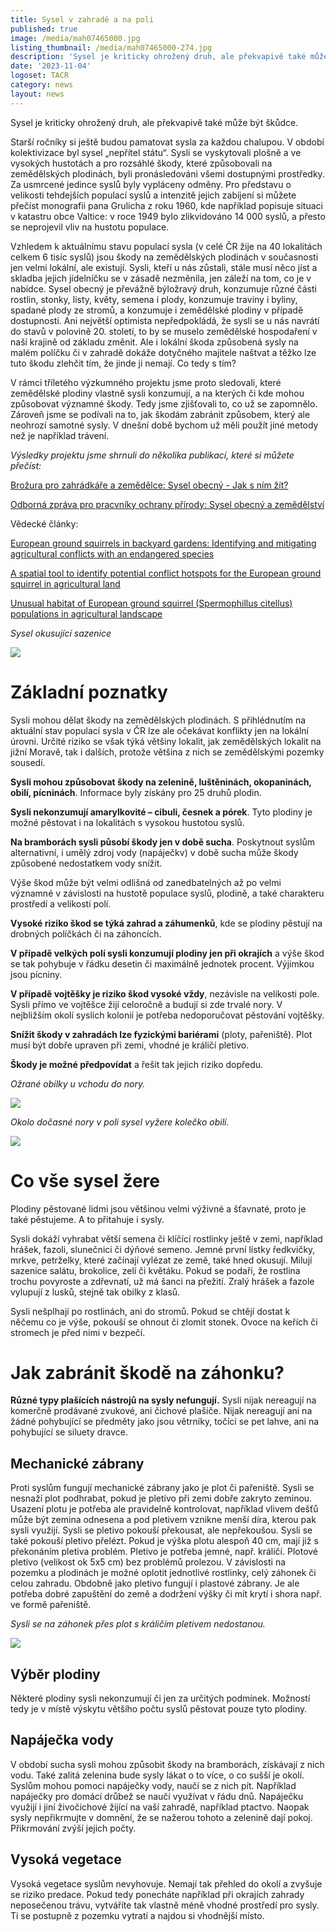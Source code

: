 ```yaml
---
title: Sysel v zahradě a na poli
published: true
image: /media/mah07465000.jpg
listing_thumbnail: /media/mah07465000-274.jpg
description: 'Sysel je kriticky ohrožený druh, ale překvapivě také může být škůdce. '
date: '2023-11-04'
logoset: TACR
category: news
layout: news
---
```

Sysel je kriticky ohrožený druh, ale překvapivě také může být škůdce. 

Starší ročníky si ještě budou pamatovat sysla za každou chalupou. V období kolektivizace byl sysel „nepřítel státu“. Sysli se vyskytovali plošně a ve vysokých hustotách a pro rozsáhlé škody, které způsobovali na zemědělských plodinách, byli pronásledováni všemi dostupnými prostředky. Za usmrcené jedince syslů byly vypláceny odměny. Pro představu o velikosti tehdejších populací syslů a intenzitě jejich zabíjení si můžete přečíst monografii pana Grulicha z roku 1960, kde například popisuje situaci v katastru obce Valtice: v roce 1949 bylo zlikvidováno 14 000 syslů, a přesto se neprojevil vliv na hustotu populace. 

Vzhledem k aktuálnímu stavu populací sysla (v celé ČR žije na 40 lokalitách celkem 6 tisíc syslů) jsou škody na zemědělských plodinách v současnosti jen velmi lokální, ale existují. Sysli, kteří u nás zůstali, stále musí něco jíst a skladba jejich jídelníčku se v zásadě nezměnila, jen záleží na tom, co je v nabídce. Sysel obecný je převážně býložravý druh, konzumuje různé části rostlin, stonky, listy, květy, semena i plody, konzumuje traviny i byliny, spadané plody ze stromů, a konzumuje i zemědělské plodiny v případě dostupnosti. Ani největší optimista nepředpokládá, že sysli se u nás navrátí do stavů v polovině 20. století, to by se muselo zemědělské hospodaření v naší krajině od základu změnit. Ale i lokální škoda způsobená sysly na malém políčku či v zahradě dokáže dotyčného majitele naštvat a těžko lze tuto škodu zlehčit tím, že jinde ji nemají. Co tedy s tím?

V rámci tříletého výzkumného projektu jsme proto sledovali, které zemědělské plodiny vlastně sysli konzumují, a na kterých či kde mohou způsobovat významné škody. Tedy jsme zjišťovali to, co už se zapomnělo. Zároveň jsme se podívali na to, jak škodám zabránit způsobem, který ale neohrozí samotné sysly. V dnešní době bychom už měli použít jiné metody než je například trávení. 

_Výsledky projektu jsme shrnuli do několika publikací, které si můžete přečíst:_

[Brožura pro zahrádkáře a zemědělce: Sysel obecný - Jak s ním žít?](https://www.syslinavinici.cz/media/ALKA_brozura_SYSEL_tacr.pdf)

[Odborná zpráva pro pracvníky ochrany přírody: Sysel obecný a zemědělství ](https://www.syslinavinici.cz/media/Sysel_zemedelstvi_zprava_final_web.pdf)

Vědecké články:

[European ground squirrels in backyard gardens: Identifying and mitigating agricultural conflicts with an endangered species](https://museucienciesjournals.cat/abc/issue/46-2-2023-abc/european-ground-squirrels-in-backyard-gardens-identifying-and-mitigating-agricultural-conflicts-with-an-endangered-species)

[A spatial tool to identify potential conflict hotspots for the European ground squirrel in agricultural land](https://museucienciesjournals.cat/abc/issue/46-2-2023-abc/a-spatial-tool-to-identify-potential-conflict-hotspots-for-the-european-ground-squirrel-in-agricultural-land)

[Unusual habitat of European ground squirrel (Spermophillus citellus) populations in agricultural landscape](https://www.alkawildlife.eu/media/Thaya19_Polednikova_etal_fin.pdf)

_Sysel okusující sazenice_

![](/media/f52_00026.jpg)

# Základní poznatky

Sysli mohou dělat škody na zemědělských plodinách. S přihlédnutím na aktuální stav populací sysla v ČR lze ale očekávat konflikty jen na lokální úrovni. Určité riziko se však týká většiny lokalit, jak zemědělských lokalit na jižní Moravě, tak i dalších, protože většina z nich se zemědělskými pozemky sousedí. 

**Sysli mohou způsobovat škody na zelenině, luštěninách, okopaninách, obilí, pícninách**. Informace byly získány pro 25 druhů plodin.

**Sysli nekonzumují amarylkovité – cibuli, česnek a pórek**. Tyto plodiny je možné pěstovat i na lokalitách s vysokou hustotou syslů. 

**Na bramborách sysli působí škody jen v době sucha**. Poskytnout syslům alternativní, i umělý zdroj vody (napáječkv) v době sucha může škody způsobené nedostatkem vody snížit.

Výše škod může být velmi odlišná od zanedbatelných až po velmi významné v závislosti na hustotě populace syslů, plodině, a také charakteru prostředí a velikosti polí.

**Vysoké riziko škod se týká zahrad a záhumenků**, kde se plodiny pěstují na drobných políčkách či na záhoncích. 

**V případě velkých polí sysli konzumují plodiny jen při okrajích** a výše škod se tak pohybuje v řádku desetin či maximálně jednotek procent. Výjimkou jsou pícniny. 

**V případě vojtěšky je riziko škod vysoké vždy**, nezávisle na velikosti pole. Sysli přímo ve vojtěšce žijí celoročně a budují si zde trvalé nory. V nejbližším okolí syslích kolonií je potřeba nedoporučovat pěstování vojtěšky. 

**Snížit škody v zahradách lze fyzickými bariérami** (ploty, pařeniště). Plot musí být dobře upraven při zemi, vhodné je králičí pletivo. 

**Škody je možné předpovídat** a řešit tak jejich riziko dopředu. 

_Ožrané obilky u vchodu do nory._

![](/media/img_7509.jpg)

_Okolo dočasné nory v poli sysel vyžere kolečko obilí._

![](/media/dscn4327.jpg)

# Co vše sysel žere

Plodiny pěstované lidmi jsou většinou velmi výživné a šťavnaté, proto je také pěstujeme. A to přitahuje i sysly. 

Sysli dokáží vyhrabat větší semena či klíčící rostlinky ještě v zemi, například hrášek, fazoli, slunečnici či dýňové semeno. Jemné první lístky ředkvičky, mrkve, petrželky, které začínají vylézat ze země, také hned okusují. Milují sazenice salátu, brokolice, zelí či květáku. Pokud se podaří, že rostlina trochu povyroste a zdřevnatí, už má šanci na přežití. Zralý hrášek a fazole vylupují z lusků, stejně tak obilky z klasů. 

Sysli nešplhají po rostlinách, ani do stromů. Pokud se chtějí dostat k něčemu co je výše, pokouší se ohnout či zlomit stonek. Ovoce na keřích či stromech je před nimi v bezpečí. 

# Jak zabránit škodě na záhonku?

**Různé typy plašících nástrojů na sysly nefungují.** Sysli nijak nereagují na komerčně prodávané zvukové, ani čichové plašiče. Nijak nereagují ani na žádné pohybující se předměty jako jsou větrníky, točící se pet lahve, ani na pohybující se siluety dravce.

## Mechanické zábrany

Proti syslům fungují mechanické zábrany jako je plot či pařeniště. Sysli se nesnaží plot podhrabat, pokud je pletivo při zemi dobře zakryto zeminou. Usazení plotu je potřeba ale pravidelně kontrolovat, například vlivem dešťů může být zemina odnesena a pod pletivem vznikne menší díra, kterou pak sysli využijí. Sysli se pletivo pokouší překousat, ale nepřekoušou. Sysli se také pokouší pletivo přelézt. Pokud je výška plotu alespoň 40 cm, mají již s překonáním pletiva problém. Pletivo je potřeba jemné, např. králičí. Plotové pletivo (velikost ok  5x5 cm) bez problémů prolezou. V závislosti na pozemku a plodinách je možné oplotit jednotlivé rostlinky, celý záhonek či celou zahradu. Obdobně jako pletivo fungují i plastové zábrany. Je ale potřeba dobré zapuštění do země a dodržení výšky či mít krytí i shora např. ve formě pařeniště. 

_Sysli se na záhonek přes plot s králičím pletivem nedostanou._

![](/media/f73_00035.jpg)

## Výběr plodiny

Některé plodiny sysli nekonzumují či jen za určitých podmínek. Možností tedy je v místě výskytu většího počtu syslů pěstovat pouze tyto plodiny. 

## Napáječka vody

V období sucha sysli mohou způsobit škody na bramborách, získávají z nich vodu. Také zalitá zelenina bude sysly lákat o to více, o co sušší je okolí. Syslům mohou pomoci napáječky vody, naučí se z nich pít. Například napáječky pro domácí drůbež se naučí využívat v řádu dnů. Napáječku využijí i jiní živočichové žijící na vaší zahradě, například ptactvo. Naopak sysly nepřikrmujte v domnění, že se nažerou tohoto a zelenině dají pokoj. Přikrmování zvýší jejich počty.    

## Vysoká vegetace

Vysoká vegetace syslům nevyhovuje. Nemají tak přehled do okolí a zvyšuje se riziko predace. Pokud tedy ponecháte například při okrajích zahrady neposečenou trávu, vytváříte tak vlastně méně vhodné prostředí pro sysly. Ti se postupně z pozemku vytratí a najdou si vhodnější místo. 

##
